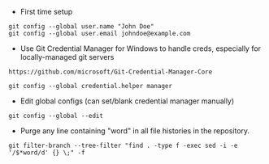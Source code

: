 - First time setup

```
git config --global user.name "John Doe"
git config --global user.email johndoe@example.com
```

- Use Git Credential Manager for Windows to handle creds, especially for locally-managed git servers

```https://github.com/microsoft/Git-Credential-Manager-Core```

```git config --global credential.helper manager```

- Edit global configs (can set/blank credential manager manually)

```git config --global --edit```

- Purge any line containing "word" in all file histories in the repository.

```git filter-branch --tree-filter "find . -type f -exec sed -i -e '/$*word/d' {} \;" -f```
